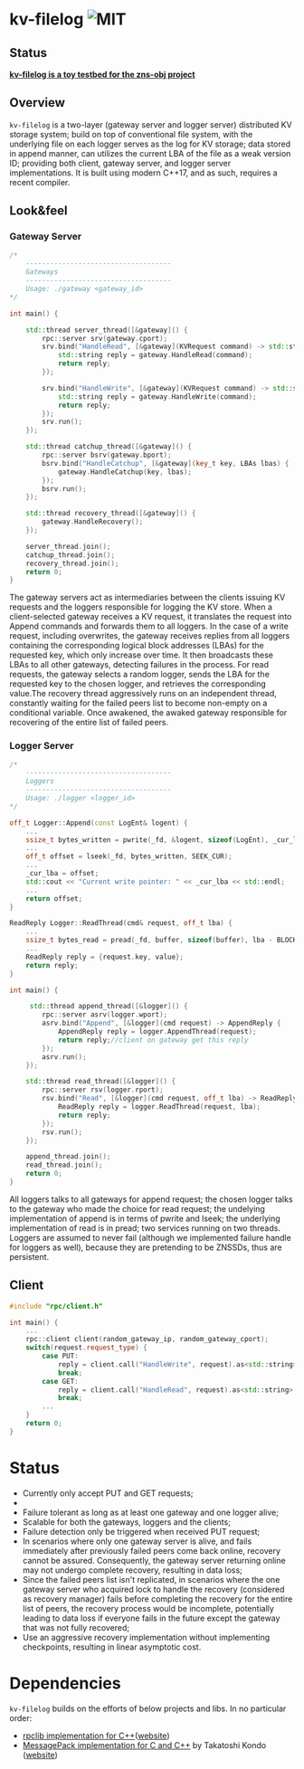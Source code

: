 
# kv-filelog ![MIT](https://img.shields.io/badge/license-MIT-blue.svg) 
## Status

**[kv-filelog is a toy testbed for the zns-obj project](https://https://github.com/Effygal/zns-obj)**

## Overview

`kv-filelog` is a two-layer (gateway server and logger server) distributed KV storage system; build on top of conventional file system, with the underlying file on each logger serves as the log for KV storage; data stored in append manner, can utilizes the current LBA of the file as a weak version ID; providing both client, gateway server, and logger server implementations. It is built using modern C++17, and as such, requires a recent compiler.

## Look&feel

### Gateway Server

```cpp
/*
    ------------------------------------
    Gateways
    ------------------------------------
    Usage: ./gateway <gateway_id>
*/

int main() {

    std::thread server_thread([&gateway]() {
        rpc::server srv(gateway.cport); 
        srv.bind("HandleRead", [&gateway](KVRequest command) -> std::string{
            std::string reply = gateway.HandleRead(command);
            return reply;
        });

        srv.bind("HandleWrite", [&gateway](KVRequest command) -> std::string{
            std::string reply = gateway.HandleWrite(command);
            return reply;
        });
        srv.run();
    });

    std::thread catchup_thread([&gateway]() {
        rpc::server bsrv(gateway.bport);
        bsrv.bind("HandleCatchup", [&gateway](key_t key, LBAs lbas) {
            gateway.HandleCatchup(key, lbas);
        });
        bsrv.run();
    });

    std::thread recovery_thread([&gateway]() {
        gateway.HandleRecovery();
    });

    server_thread.join();
    catchup_thread.join();
    recovery_thread.join();
    return 0;
}
```
The gateway servers act as intermediaries between the clients issuing KV requests and the loggers responsible for logging the KV store. When a client-selected gateway receives a KV request, it translates the request into Append commands and forwards them to all loggers. In the case of a write request, including overwrites, the gateway receives replies from all loggers containing the corresponding logical block addresses (LBAs) for the requested key, which only increase over time. It then broadcasts these LBAs to all other gateways, detecting failures in the process. For read requests, the gateway selects a random logger, sends the LBA for the requested key to the chosen logger, and retrieves the corresponding value.The recovery thread aggressively runs on an independent thread, constantly waiting for the failed peers list to become non-empty on a conditional variable. Once awakened, the awaked gateway responsible for recovering of the entire list of failed peers.

### Logger Server

```cpp
/*
    ------------------------------------
    Loggers
    ------------------------------------
    Usage: ./logger <logger_id>
*/

off_t Logger::Append(const LogEnt& logent) {
    ...
    ssize_t bytes_written = pwrite(_fd, &logent, sizeof(LogEnt), _cur_lba);
    ...
    off_t offset = lseek(_fd, bytes_written, SEEK_CUR); 
    ...
    _cur_lba = offset;
    std::cout << "Current write pointer: " << _cur_lba << std::endl;
    ...
    return offset;
}

ReadReply Logger::ReadThread(cmd& request, off_t lba) {
    ...
    ssize_t bytes_read = pread(_fd, buffer, sizeof(buffer), lba - BLOCK_SIZE);
    ... 
    ReadReply reply = {request.key, value};
    return reply;
}

int main() {

     std::thread append_thread([&logger]() { 
        rpc::server asrv(logger.wport);
        asrv.bind("Append", [&logger](cmd request) -> AppendReply {
            AppendReply reply = logger.AppendThread(request);
            return reply;//client on gateway get this reply
        });
        asrv.run();
    });

    std::thread read_thread([&logger]() {
        rpc::server rsv(logger.rport);
        rsv.bind("Read", [&logger](cmd request, off_t lba) -> ReadReply {
            ReadReply reply = logger.ReadThread(request, lba);
            return reply;
        });
        rsv.run();
    });

    append_thread.join();
    read_thread.join();
    return 0;
}
```

All loggers talks to all gateways for append request; the chosen logger talks to the gateway who made the choice for read request; the undelying implementation of append is in terms of pwrite and lseek; the underlying implementation of read is in pread; two services running on two threads.
Loggers are assumed to never fail (although we implemented failure handle for loggers as well), because they are pretending to be ZNSSDs, thus are persistent.

## Client

```cpp
#include "rpc/client.h"

int main() {
    ...
    rpc::client client(random_gateway_ip, random_gateway_cport);
    switch(request.request_type) {
        case PUT:
            reply = client.call("HandleWrite", request).as<std::string>();
            break;
        case GET:
            reply = client.call("HandleRead", request).as<std::string>();
            break;
        ...
    }
    return 0;
}
```

# Status
* Currently only accept PUT and GET requests;
* 
* Failure tolerant as long as at least one gateway and one logger alive;
* Scalable for both the gateways, loggers and the clients;
* Failure detection only be triggered when received PUT request;
* In scenarios where only one gateway server is alive, and fails immediately after previously failed peers come back online, recovery cannot be assured. Consequently, the gateway server returning online may not undergo complete recovery, resulting in data loss;
* Since the failed peers list isn't replicated, in scenarios where the one gateway server who acquired lock to handle the recovery (considered as recovery manager) fails before completing the recovery for the entire list of peers, the recovery process would be incomplete, potentially leading to data loss if everyone fails in the future except the gateway that was not fully recovered;
* Use an aggressive recovery implementation without implementing checkpoints, resulting in linear asymptotic cost.

# Dependencies

`kv-filelog` builds on the efforts of below projects and libs. In no particular order:
  * [rpclib implementation for C++](https://github.com/rpclib/rpclib)([website](http://rpclib.net/))
   * [MessagePack implementation for C and C++](https://github.com/msgpack/msgpack-c) by Takatoshi Kondo ([website](http://msgpack.org/))
